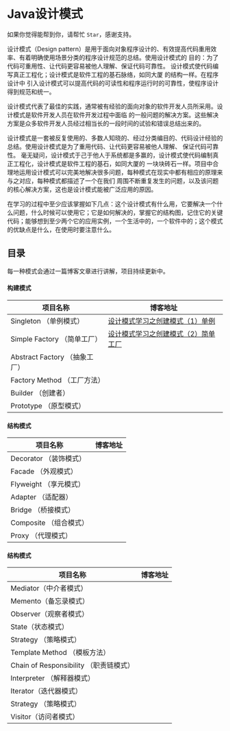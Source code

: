 # Java设计模式
如果你觉得能帮到你，请帮忙 `Star`，感谢支持。

设计模式（Design pattern）是用于面向对象程序设计的、有效提高代码重用效率、有着明确使用场景分类的程序设计规范的总结。使用设计模式的 目的：为了代码可重用性、让代码更容易被他人理解、保证代码可靠性。 设计模式使代码编写真正工程化；设计模式是软件工程的基石脉络，如同大厦 的结构一样。在程序设计中 引入设计模式可以提高代码的可读性和程序运行时的可靠性，使程序设计得到规范和统一。

设计模式代表了最佳的实践，通常被有经验的面向对象的软件开发人员所采用。设计模式是软件开发人员在软件开发过程中面临 的一般问题的解决方案。这些解决方案是众多软件开发人员经过相当长的一段时间的试验和错误总结出来的。

设计模式是一套被反复使用的、多数人知晓的、经过分类编目的、代码设计经验的总结。使用设计模式是为了重用代码、让代码更容易被他人理解、 保证代码可靠性。 毫无疑问，设计模式于己于他人于系统都是多赢的，设计模式使代码编制真正工程化，设计模式是软件工程的基石，如同大厦的 一块块砖石一样。项目中合理地运用设计模式可以完美地解决很多问题，每种模式在现实中都有相应的原理来与之对应，每种模式都描述了一个在我们 周围不断重复发生的问题，以及该问题的核心解决方案，这也是设计模式能被广泛应用的原因。

在学习的过程中至少应该掌握如下几点：这个设计模式有什么用，它要解决一个什么问题，什么时候可以使用它；它是如何解决的，掌握它的结构图，记住它的关键代码；能够想到至少两个它的应用实例，一个生活中的，一个软件中的；这个模式的优缺点是什么，在使用时要注意什么。

## 目录

每一种模式会通过一篇博客文章进行讲解，项目持续更新中。

#### 构建模式
| 项目名称 |博客地址 |
|--|--|
| Singleton （单例模式） | [设计模式学习之创建模式（1）单例](https://blog.csdn.net/qq_22067469/article/details/86535689) |
| Simple Factory （简单工厂）| [设计模式学习之创建模式（2）简单工厂](https://blog.csdn.net/qq_22067469/article/details/86547502) |
| Abstract Factory （抽象工厂）| |
| Factory Method （工厂方法）| |
| Builder （创建者）|  |
| Prototype （原型模式）| |
#### 结构模式
| 项目名称 |博客地址 |
|--|--|
| Decorator （装饰模式） | |
| Facade （外观模式）| |
| Flyweight （享元模式）| |
| Adapter （适配器）| |
| Bridge （桥接模式）| |
| Composite （组合模式）| |
| Proxy （代理模式）| |
#### 结构模式
| 项目名称 |博客地址 |
|--|--|
| Mediator（中介者模式） | |
| Memento（备忘录模式）| |
| Observer（观察者模式）| |
| State（状态模式）| |
| Strategy （策略模式）| |
| Template Method （模板方法）| |
| Chain of Responsibility （职责链模式）| |
| Interpreter （解释器模式）| |
| Iterator（迭代器模式）| |
| Strategy （策略模式）| |
| Visitor（访问者模式）| |

